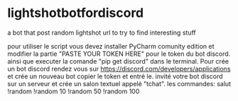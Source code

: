 # lightshotbotfordiscord
a bot that post random lightshot url to try to find interesting stuff 

pour utiliser le script vous devez installer PyCharm comunity edition et modifier la partie "PASTE YOUR TOKEN HERE" pour le token du bot discord.
ainsi que executer la comande "pip get discord" dans le terminal.
Pour crée un bot discord rendez vous sur https://discord.com/developers/applications et crée un nouveau bot copier le token et entré le.
invité votre bot discord sur un serveur et crée un salon textuel appelé "tchat".
les commandes:
salut 
!random
!random 10
!random 50
!random 100
